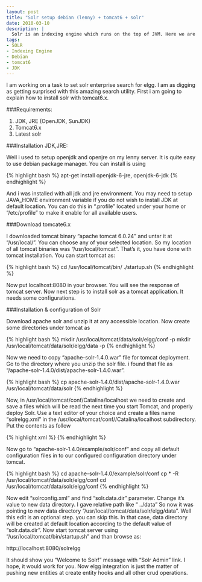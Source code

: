 ```yaml
---
layout: post
title: "Solr setup debian (lenny) + tomcat6 + solr"
date: 2010-03-10
description: |
  Solr is an indexing engine which runs on the top of JVM. Here we are talking about solr setup on debian lenny distribution.
tags:
- SOLR
- Indexing Engine
- Debian
- tomcat6
- JDK
---
```


I am working on a task to set solr enterprise search for elgg. I am as digging as getting surprised with this amazing 
search utility. First i am going to explain how to install solr with tomcat6.x. 

###Requirements:

1. JDK, JRE (OpenJDK, SunJDK)
2. Tomcat6.x
3. Latest solr

<!--more-->

###Installation JDK,JRE:

Well i used to setup openjdk and openjre on my lenny server. It is quite easy to use debian package manager. You can install 
is using

{% highlight bash %}
apt-get install openjdk-6-jre, openjdk-6-jdk
{% endhighlight %}

And i was installed with all jdk and jre environment. You may need to setup JAVA_HOME environment variable if you do not wish 
to install JDK at default location. You can do this in “.profile” located under your home or “/etc/profile” to make it enable for 
all available users.

###Download tomcate6.x

I downloaded tomcat binary “apache tomcat 6.0.24” and untar it at “/usr/local/”. You can choose any of your selected location. 
So my location of all tomcat binaries was “/usr/local/tomcat”. That’s it, you have done with tomcat installation. 
You can start tomcat as:

{% highlight bash %}
cd /usr/local/tomcat/bin/
./startup.sh
{% endhighlight %}

Now put localhost:8080 in your browser. You will see the response of tomcat server. Now next step is to install solr 
as a tomcat application. It needs some configurations.

###Installation & configuration of Solr

Download apache solr and unzip it at any accessible location. Now create some directories under tomcat as

{% highlight bash %}
mkdir /usr/local/tomcat/data/solr/elgg/conf -p
mkdir /usr/local/tomcat/data/solr/elgg/data -p
{% endhighlight %}

Now we need to copy “apache-solr-1.4.0.war” file for tomcat deployment. Go to the directory where you unzip the solr file. 
i found that file as “/apache-solr-1.4.0/dist/apache-solr-1.4.0.war”.

{% highlight bash %}
cp apache-solr-1.4.0/dist/apache-solr-1.4.0.war /usr/local/tomcat/data/solr
{% endhighlight %}

Now, in /usr/local/tomcat/conf/Catalina/localhost we need to create and save a files which will be read the next time you 
start Tomcat, and properly deploy Solr. Use a text editor of your choice and create a files name “solrelgg.xml” in the 
/usr/local/tomcat/conf//Catalina/localhost subdirectory. Put the contents as follow

{% highlight xml %}
<Context docBase=”/usr/local/tomcat/data/solr/apache-solr-1.4.0.war” debug=”0″ crossContext=”true”>
<Environment name=”solr/home” type=”java.lang.String” value=”/usr/local/tomcat/data/solr/elgg” override=”true” />
</Context>
{% endhighlight %}

Now go to “apache-solr-1.4.0/example/solr/conf” and copy all default configuration files in to our configured configuration
 directory under tomcat.

{% highlight bash %}
cd apache-solr-1.4.0/example/solr/conf
cp * -R /usr/local/tomcat/data/solr/elgg/conf
cd /usr/local/tomcat/data/solr/elgg/conf
{% endhighlight %}

Now edit “solrconfig.xml” and find “solr.data.dir” parameter. Change it’s value to new data directory. I gave relative path like “
../data” So now it was pointing to new data directory “/usr/local/tomcat/data/solr/elgg/data”. Well this edit is an optional 
step. you can skip this. In that case, data directory will be created at default location according to the default value of 
“solr.data.dir”.
Now start tomcat server using “/usr/local/tomcat/bin/startup.sh” and than browse as:

http://localhost:8080/solrelgg

It should show you “Welcome to Solr!” message with “Solr Admin” link.
I hope, it would work for you. Now elgg integration is just the matter of pushing new entities at create entity hooks and all 
other crud operations.
